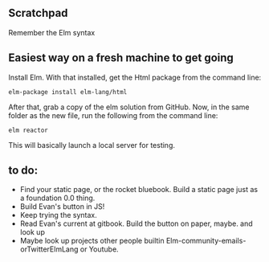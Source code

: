 ## Scratchpad
Remember the Elm syntax
## Easiest way on a fresh machine to get going
Install Elm. With that installed, get the Html package from the command line:

    elm-package install elm-lang/html

After that, grab a copy of the elm solution from GitHub. Now, in the same folder as the new file, run the following from the command line:

    elm reactor

This will basically launch a local server for testing.

## to do:
* Find your static page, or the rocket bluebook.  Build a static page just as a foundation 0.0 thing.
* Build Evan's button in JS!
* Keep trying the syntax.
* Read Evan's current at gitbook.  Build the button on paper, maybe.
and look up 
* Maybe look up projects other people builtin Elm-community-emails-orTwitterElmLang or Youtube.